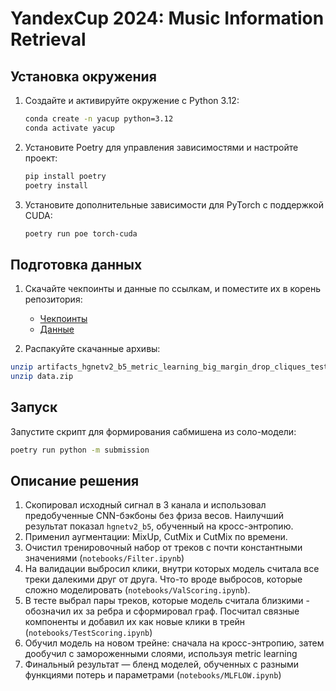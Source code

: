 # YandexCup 2024: Music Information Retrieval

## Установка окружения

1. Создайте и активируйте окружение с Python 3.12:

    ```bash
    conda create -n yacup python=3.12
    conda activate yacup
    ```

2. Установите Poetry для управления зависимостями и настройте проект:

    ```bash
    pip install poetry
    poetry install
    ```

3. Установите дополнительные зависимости для PyTorch с поддержкой CUDA:

    ```bash
    poetry run poe torch-cuda
    ```

## Подготовка данных

1. Скачайте чекпоинты и данные по ссылкам, и поместите их в корень репозитория:

    - [Чекпоинты](https://disk.yandex.ru/d/l2WDOIOUNAkHFw)
    - [Данные](https://disk.yandex.ru/d/1ULcrmDN273rkA)

2. Распакуйте скачанные архивы:

 ```bash
 unzip artifacts_hgnetv2_b5_metric_learning_big_margin_drop_cliques_test_0_6_6folds02_19_23.zip
 unzip data.zip
 ```

## Запуск

Запустите скрипт для формирования сабмишена из соло-модели:

```bash
poetry run python -m submission
```

## Описание решения

1. Скопировал исходный сигнал в 3 канала и использовал предобученные CNN-бэкбоны без фриза весов. Наилучший результат показал `hgnetv2_b5`, обученный на кросс-энтропию.
2. Применил аугментации: MixUp, CutMix и CutMix по времени.
3. Очистил тренировочный набор от треков с почти константными значениями (`notebooks/Filter.ipynb`)
4. На валидации выбросил клики, внутри которых модель считала все треки далекими друг от друга. Что-то вроде выбросов, которые сложно моделировать (`notebooks/ValScoring.ipynb`).
5. В тесте выбрал пары треков, которые модель считала близкими - обозначил их за ребра и сформировал граф. Посчитал связные компоненты и добавил их как новые клики в трейн (`notebooks/TestScoring.ipynb`)
6. Обучил модель на новом трейне: сначала на кросс-энтропию, затем дообучил с замороженными слоями, используя metric learning
7. Финальный результат — бленд моделей, обученных с разными функциями потерь и параметрами (`notebooks/MLFLOW.ipynb`)

